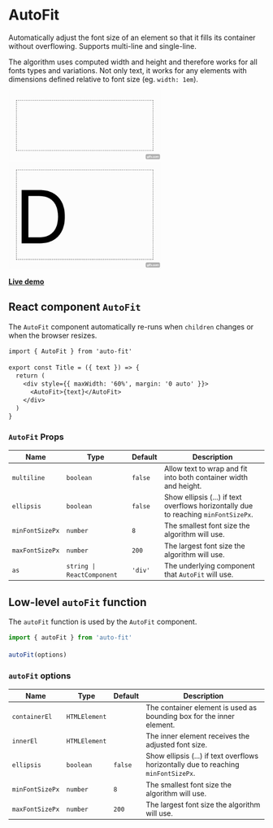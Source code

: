 # AutoFit

Automatically adjust the font size of an element so that it fills its container without overflowing. Supports multi-line and single-line.

The algorithm uses computed width and height and therefore works for all fonts types and variations. Not only text, it works for any elements with dimensions defined relative to font size (eg. `width: 1em`).

<img src="./multi-line.gif" width="300" />
<img src="./single-line.gif" width="300" />

[**Live demo**](todo:codesandbox)

## React component `AutoFit`

The `AutoFit` component automatically re-runs when `children` changes or when the browser resizes.

```tsx
import { AutoFit } from 'auto-fit'

export const Title = ({ text }) => {
  return (
    <div style={{ maxWidth: '60%', margin: '0 auto' }}>
      <AutoFit>{text}</AutoFit>
    </div>
  )
}
```

### `AutoFit` Props

| Name | Type | Default | Description |
| --- | --- | --- | --- |
| `multiline` | `boolean` | `false` | Allow text to wrap and fit into both container width and height. |
| `ellipsis` | `boolean` | `false` | Show ellipsis (...) if text overflows horizontally due to reaching `minFontSizePx`. |
| `minFontSizePx` | `number` | `8` | The smallest font size the algorithm will use. |
| `maxFontSizePx` | `number` | `200` | The largest font size the algorithm will use. |
| `as` | `string \| ReactComponent` | `'div'` | The underlying component that `AutoFit` will use. |


## Low-level `autoFit` function

The `autoFit` function is used by the `AutoFit` component.

```ts
import { autoFit } from 'auto-fit'

autoFit(options)
```

### `autoFit` options

| Name | Type | Default | Description |
| --- | --- | --- | --- |
| `containerEl` | `HTMLElement` | | The container element is used as bounding box for the inner element. |
| `innerEl` | `HTMLElement` | | The inner element receives the adjusted font size. |
| `ellipsis` | `boolean` | `false` | Show ellipsis (...) if text overflows horizontally due to reaching `minFontSizePx`. |
| `minFontSizePx` | `number` | `8` | The smallest font size the algorithm will use. |
| `maxFontSizePx` | `number` | `200` | The largest font size the algorithm will use. |
